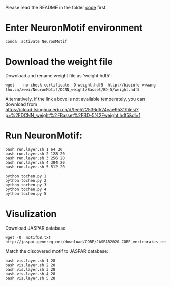 
Please read the README in the folder [code](https://github.com/wzthu/NeuronMotif/tree/master/nm/code) first.

# Enter NeuronMotif environment

```
conda  activate NeuronMotif
```

# Download the weight file

Download and rename weight file as 'weight.hdf5':

```
wget  --no-check-certificate -O weight.hdf5  http://bioinfo-xwwang-thu.cn/zwei/NeuronMotif/DCNN_weight/Basset/BD-5/weight.hdf5
```

Alternatively, if the link above is not available temperately, you can download from https://cloud.tsinghua.edu.cn/d/fee522536d524eae9531/files/?p=%2FDCNN_weight%2FBasset%2FBD-5%2Fweight.hdf5&dl=1


# Run NeuronMotif:

```
bash run.layer.sh 1 64 20
bash run.layer.sh 2 128 20
bash run.layer.sh 3 256 20
bash run.layer.sh 4 384 20
bash run.layer.sh 5 512 20
```

```
python tochen.py 1
python tochen.py 2
python tochen.py 3
python tochen.py 4
python tochen.py 5
```

# Visulization

Download JASPAR database:

```
wget -O  motifDB.txt  http://jaspar.genereg.net/download/CORE/JASPAR2020_CORE_vertebrates_redundant_pfms_meme.txt
```

Match the discovered motif to JASPAR database:

```
bash vis.layer.sh 1 28
bash vis.layer.sh 2 28
bash vis.layer.sh 3 28
bash vis.layer.sh 4 28
bash vis.layer.sh 5 28
```


